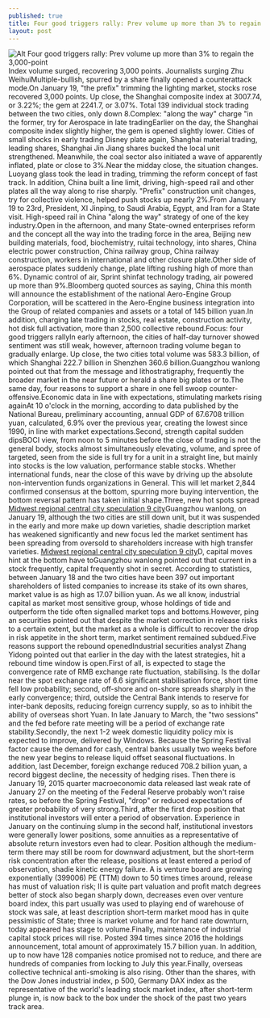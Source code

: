 ```yaml
---
published: true
title: Four good triggers rally: Prev volume up more than 3% to regain the 3, 000-point
layout: post
---
```

![Alt Four good triggers rally: Prev volume up more than 3% to regain the 3,000-point](http://moschino2015.files.wordpress.com/2016/01/7835a854.jpeg)Index volume surged, recovering 3,000 points. Journalists surging Zhu WeihuiMultiple-bullish, spurred by a share finally opened a counterattack mode.On January 19, \"the prefix\" trimming the lighting market, stocks rose recovered 3,000 points. Up close, the Shanghai composite index at 3007.74, or 3.22%; the gem at 2241.7, or 3.07%. Total 139 individual stock trading between the two cities, only down 8.Complex: \"along the way\" charge \"in the former, try for Aerospace in late tradingEarlier on the day, the Shanghai composite index slightly higher, the gem is opened slightly lower. Cities of small shocks in early trading Disney plate again, Shanghai material trading, leading shares, Shanghai Jin Jiang shares bucked the local unit strengthened. Meanwhile, the coal sector also initiated a wave of apparently inflated, plate or close to 3%.Near the midday close, the situation changes. Luoyang glass took the lead in trading, trimming the reform concept of fast track. In addition, China built a line limit, driving, high-speed rail and other plates all the way along to rise sharply. \"Prefix\" construction unit changes, try for collective violence, helped push stocks up nearly 2%.From January 19 to 23rd, President, XI Jinping, to Saudi Arabia, Egypt, and Iran for a State visit. High-speed rail in China \"along the way\" strategy of one of the key industry.Open in the afternoon, and many State-owned enterprises reform and the concept all the way into the trading force in the area, Beijing new building materials, food, biochemistry, ruitai technology, into shares, China electric power construction, China railway group, China railway construction, workers in international and other closure plate.Other side of aerospace plates suddenly change, plate lifting rushing high of more than 6%. Dynamic control of air, Sprint shinfat technology trading, air powered up more than 9%.Bloomberg quoted sources as saying, China this month will announce the establishment of the national Aero-Engine Group Corporation, will be scattered in the Aero-Engine business integration into the Group of related companies and assets or a total of 145 billion yuan.In addition, charging late trading in stocks, real estate, construction activity, hot disk full activation, more than 2,500 collective rebound.Focus: four good triggers rallyIn early afternoon, the cities of half-day turnover showed sentiment was still weak, however, afternoon trading volume began to gradually enlarge. Up close, the two cities total volume was 583.3 billion, of which Shanghai 222.7 billion in Shenzhen 360.6 billion.Guangzhou wanlong pointed out that from the message and lithostratigraphy, frequently the broader market in the near future or herald a share big plates or to.The same day, four reasons to support a share in one fell swoop counter-offensive.Economic data in line with expectations, stimulating markets rising againAt 10 o\'clock in the morning, according to data published by the National Bureau, preliminary accounting, annual GDP of 67.6708 trillion yuan, calculated, 6.9% over the previous year, creating the lowest since 1990, in line with market expectations.Second, strength capital sudden dipsBOCI view, from noon to 5 minutes before the close of trading is not the general body, stocks almost simultaneously elevating, volume, and spree of targeted, seen from the side is full try for a unit in a straight line, but mainly into stocks is the low valuation, performance stable stocks. Whether international funds, near the close of this wave by driving up the absolute non-intervention funds organizations in General. This will let market 2,844 confirmed consensus at the bottom, spurring more buying intervention, the bottom reversal pattern has taken initial shape.Three, new hot spots spread [Midwest regional central city speculation 9 city](https://guerlaincase.wordpress.com/2015/12/25/midwest-regional-central-city-speculation-9-city-of-xi-an-wuhan-zhengzhou-chongqin)Guangzhou wanlong, on January 19, although the two cities are still down unit, but it was suspended in the early and more make up down varieties, shadie description market has weakened significantly and new focus led the market sentiment has been spreading from oversold to shareholders increase with high transfer varieties.  [Midwest regional central city speculation 9 city](https://guerlaincase.wordpress.com/2015/12/25/midwest-regional-central-city-speculation-9-city-of-xi-an-wuhan-zhengzhou-chongqin)D, capital moves hint at the bottom have toGuangzhou wanlong pointed out that current in a stock frequently, capital frequently shot in secret. According to statistics, between January 18 and the two cities have been 397 out important shareholders of listed companies to increase its stake of its own shares, market value is as high as 17.07 billion yuan. As we all know, industrial capital as market most sensitive group, whose holdings of tide and outperform the tide often signalled market tops and bottoms.However, ping an securities pointed out that despite the market correction in release risks to a certain extent, but the market as a whole is difficult to recover the drop in risk appetite in the short term, market sentiment remained subdued.Five reasons support the rebound openedIndustrial securities analyst Zhang Yidong pointed out that earlier in the day with the latest strategies, hit a rebound time window is open.First of all, is expected to stage the convergence rate of RMB exchange rate fluctuation, stabilising. Is the dollar near the spot exchange rate of 6.6 significant stabilisation force, short time fell low probability; second, off-shore and on-shore spreads sharply in the early convergence; third, outside the Central Bank intends to reserve for inter-bank deposits, reducing foreign currency supply, so as to inhibit the ability of overseas short Yuan. In late January to March, the \"two sessions\" and the fed before rate meeting will be a period of exchange rate stability.Secondly, the next 1-2 week domestic liquidity policy mix is expected to improve, delivered by Windows. Because the Spring Festival factor cause the demand for cash, central banks usually two weeks before the new year begins to release liquid offset seasonal fluctuations. In addition, last December, foreign exchange reduced 708.2 billion yuan, a record biggest decline, the necessity of hedging rises. Then there is January 19, 2015 quarter macroeconomic data released last weak rate of January 27 on the meeting of the Federal Reserve probably won\'t raise rates, so before the Spring Festival, \"drop\" or reduced expectations of greater probability of very strong.Third, after the first drop position that institutional investors will enter a period of observation. Experience in January on the continuing slump in the second half, institutional investors were generally lower positions, some annuities as a representative of absolute return investors even had to clear. Position although the medium-term there may still be room for downward adjustment, but the short-term risk concentration after the release, positions at least entered a period of observation, shadie kinetic energy failure. A is venture board are growing exponentially (399006) PE (TTM) down to 50 times times around, release has must of valuation risk; II is quite part valuation and profit match degrees better of stock also began sharply down, decreases even over venture board index, this part usually was used to playing end of warehouse of stock was sale, at least description short-term market mood has in quite pessimistic of State; three is market volume and for hand rate downturn, today appeared has stage to volume.Finally, maintenance of industrial capital stock prices will rise. Posted 394 times since 2016 the holdings announcement, total amount of approximately 15.7 billion yuan. In addition, up to now have 128 companies notice promised not to reduce, and there are hundreds of companies from locking to July this year.Finally, overseas collective technical anti-smoking is also rising. Other than the shares, with the Dow Jones industrial index, p 500, Germany DAX index as the representative of the world\'s leading stock market index, after short-term plunge in, is now back to the box under the shock of the past two years track area.